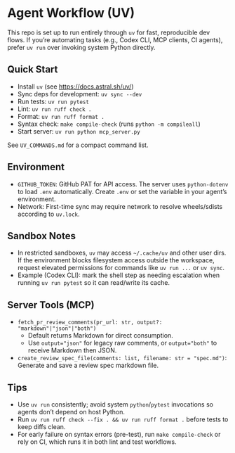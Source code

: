 # Agent Workflow (UV)

This repo is set up to run entirely through `uv` for fast, reproducible dev flows. If you’re automating tasks (e.g., Codex CLI, MCP clients, CI agents), prefer `uv run` over invoking system Python directly.

## Quick Start
- Install `uv` (see https://docs.astral.sh/uv/)
- Sync deps for development: `uv sync --dev`
- Run tests: `uv run pytest`
- Lint: `uv run ruff check .`
- Format: `uv run ruff format .`
- Syntax check: `make compile-check` (runs `python -m compileall`)
- Start server: `uv run python mcp_server.py`

See `UV_COMMANDS.md` for a compact command list.

## Environment
- `GITHUB_TOKEN`: GitHub PAT for API access. The server uses `python-dotenv` to load `.env` automatically. Create `.env` or set the variable in your agent’s environment.
- Network: First-time sync may require network to resolve wheels/sdists according to `uv.lock`.

## Sandbox Notes
- In restricted sandboxes, `uv` may access `~/.cache/uv` and other user dirs. If the environment blocks filesystem access outside the workspace, request elevated permissions for commands like `uv run ...` or `uv sync`.
- Example (Codex CLI): mark the shell step as needing escalation when running `uv run pytest` so it can read/write its cache.

## Server Tools (MCP)
- `fetch_pr_review_comments(pr_url: str, output?: "markdown"|"json"|"both")`
  - Default returns Markdown for direct consumption.
  - Use `output="json"` for legacy raw comments, or `output="both"` to receive Markdown then JSON.
- `create_review_spec_file(comments: list, filename: str = "spec.md")`: Generate and save a review spec markdown file.

## Tips
- Use `uv run` consistently; avoid system `python`/`pytest` invocations so agents don’t depend on host Python.
- Run `uv run ruff check --fix . && uv run ruff format .` before tests to keep diffs clean.
- For early failure on syntax errors (pre-test), run `make compile-check` or rely on CI, which runs it in both lint and test workflows.
